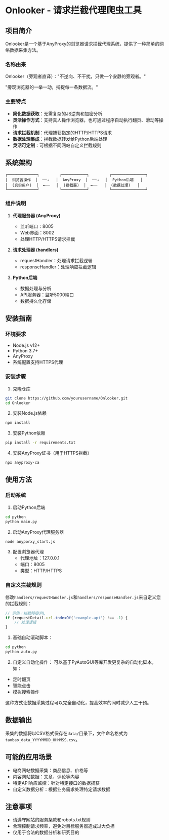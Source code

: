 # Onlooker - 请求拦截代理爬虫工具

## 项目简介

Onlooker是一个基于AnyProxy的浏览器请求拦截代理系统，提供了一种简单的网络数据采集方法。

### 名称由来

Onlooker（旁观者直译）："不逆向、不干扰，只做一个安静的旁观者。"

"旁观浏览器的一举一动，捕捉每一条数据流。"

### 主要特点

- **简化数据获取**：无需复杂的JS逆向和加密分析
- **灵活操作方式**：支持真人操作浏览器，也可通过程序自动执行翻页、滑动等操作
- **请求拦截机制**：代理捕获指定的HTTP/HTTPS请求
- **数据处理集成**：拦截数据转发给Python后端处理
- **灵活可定制**：可根据不同网站自定义拦截规则

## 系统架构

```
┌─────────────┐         ┌───────────┐         ┌───────────────┐
│  浏览器操作  │  ──→   │  AnyProxy  │  ──→   │  Python后端   │
│  (真实用户)  │  ←──   │  (拦截器)  │  ←──   │  (数据处理)   │
└─────────────┘         └───────────┘         └───────────────┘
```

### 组件说明

1. **代理服务器 (AnyProxy)**
   - 监听端口：8005
   - Web界面：8002
   - 处理HTTP/HTTPS请求拦截

2. **请求处理器 (handlers)**
   - requestHandler：处理请求拦截逻辑
   - responseHandler：处理响应拦截逻辑

3. **Python后端**
   - 数据处理与分析
   - API服务器：监听5000端口
   - 数据持久化存储

## 安装指南

### 环境要求

- Node.js v12+
- Python 3.7+
- AnyProxy
- 系统配置支持HTTPS代理

### 安装步骤

1. 克隆仓库
```bash
git clone https://github.com/yourusername/Onlooker.git
cd Onlooker
```

2. 安装Node.js依赖
```bash
npm install
```

3. 安装Python依赖
```bash
pip install -r requirements.txt
```

4. 安装AnyProxy证书（用于HTTPS拦截）
```bash
npx anyproxy-ca
```

## 使用方法

### 启动系统

1. 启动Python后端
```bash
cd python
python main.py
```

2. 启动AnyProxy代理服务器
```bash
node anyporxy_start.js
```

3. 配置浏览器代理
   - 代理地址：127.0.0.1
   - 端口：8005
   - 类型：HTTP/HTTPS

### 自定义拦截规则

修改`handlers/requestHandler.js`和`handlers/responseHandler.js`来自定义您的拦截规则：

```javascript
// 示例：拦截特定URL
if (requestDetail.url.indexOf('example.api') !== -1) {
    // 处理逻辑
}
```



1. 基础自动滚动脚本：
```bash
cd python
python auto.py
```

2. 自定义自动化操作：
可以基于PyAutoGUI等库开发更复杂的自动化脚本，如：
- 定时翻页
- 智能点击
- 模拟搜索操作

这种方式让数据采集过程可以完全自动化，提高效率的同时减少人工干预。

## 数据输出

采集的数据将以CSV格式保存在`data/`目录下，文件命名格式为`taobao_data_YYYYMMDD_HHMMSS.csv`。

## 可能的应用场景

- 电商网站数据采集：商品信息、价格等
- 内容网站数据：文章、评论等内容
- 特定API响应监控：针对特定接口的数据捕获
- 自定义数据分析：根据业务需求处理特定请求数据

## 注意事项

- 请遵守网站的服务条款和robots.txt规则
- 合理控制请求频率，避免对目标服务器造成过大负担
- 仅用于合法的数据分析和研究目的
